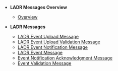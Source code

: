 - **LADR Messages Overview**
  - [Overview]()

- **LADR Messages**
  - [LADR Event Upload Message](ladr/LadrEventUploadMessage.md)
  - [LADR Event Upload Validation Message](ladr/LadrEventUploadValidationMessage.md)
  - [LADR Event Notification Message](ladr/LadrEventNotificationMessage.md)
  - [LADR Event Message](ladr/LadrEventMessage.md)
  - [Event Notification Acknowledgment Message]()
  - [Event Validation Message]()

